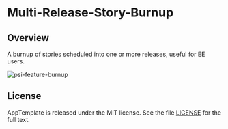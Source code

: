 Multi-Release-Story-Burnup
=========================

## Overview
A burnup of stories scheduled into one or more releases, useful for EE users.

![psi-feature-burnup](https://raw.github.com/wrackzone/psi-feature-burnup/master/docs/Screen%20Shot%202013-08-22%20at%208.32.06%20PM.png)




## License

AppTemplate is released under the MIT license.  See the file [LICENSE](https://raw.github.com/RallyApps/AppTemplate/master/LICENSE) for the full text.
